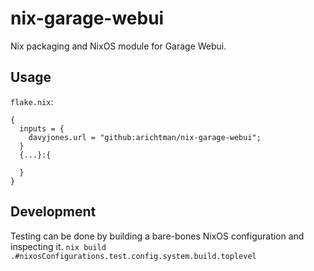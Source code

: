# nix-garage-webui

Nix packaging and NixOS module for Garage Webui.

## Usage

`flake.nix`:

```
{
  inputs = {
    davyjones.url = "github:arichtman/nix-garage-webui";
  }
  {...}:{

  }
}
```

## Development

Testing can be done by building a bare-bones NixOS configuration and inspecting it.
`nix build .#nixosConfigurations.test.config.system.build.toplevel`

